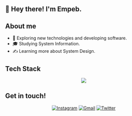 <h2 dir="auto">
  👋 Hey there! I'm Empeb.
</h2>

<h2 dir="auto">
  About me
</h2>
<ul dir="auto">
  <li>
    🌱 Exploring new technologies and developing software.
  </li>
  <li>
    🎓 Studying System Information.
  </li>
  <li>
    ✍️ Learning more about System Design.
  </li>
</ul>

<h2 dir="auto">
  Tech Stack
</h2>
<p align="center" dir="auto">
  <a href="https://skillicons.dev">
    <img src="https://skillicons.dev/icons?i=git,vscode,css,html,js,nodejs,python" />
  </a>
</p>

<h2 dir="auto">
  Get in touch!
</h2>
<p align="center" dir="auto">
  <a href="https://www.instagram.com/febriandudinata/"><img alt="Instagram" title="Follow me on Instagram"
      src="https://img.shields.io/badge/Instagram-E4405F?style=for-the-badge&amp;logo=instagram&amp;logoColor=white"
      style="max-width: 100%;"></a>
  <a href="mailto:empeb19@gmail.com"><img alt="Gmail" title="Reach me out"
      src="https://img.shields.io/badge/Gmail-D14836?style=for-the-badge&amp;logo=Gmail&amp;logoColor=white"
      style="max-width: 100%;"></a>
  <a href="https://twitter.com/Empebs"><img alt="Twitter" title="Follow me on Twitter"
      src="https://img.shields.io/badge/Twitter-black?style=for-the-badge&&amp;logo=X&&amp;logoColor=white"
      style="max-width: 100%;"></a>
</p>
<!---
Empeeb/Empeeb is a ✨ special ✨ repository because its `README.md` (this file) appears on your GitHub profile.
You can click the Preview link to take a look at your changes.
--->
